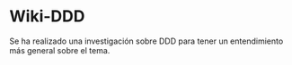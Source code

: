 # Wiki-DDD
Se ha realizado una investigación sobre DDD para tener un entendimiento más general sobre el tema.
